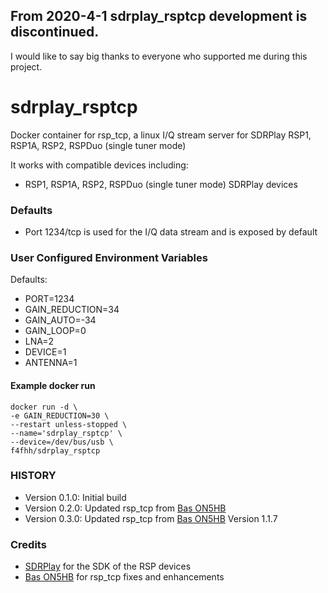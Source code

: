 ## From 2020-4-1 sdrplay_rsptcp development is discontinued.

I would like to say big thanks to everyone who supported me during this project.

# sdrplay_rsptcp
Docker container for rsp_tcp, a linux I/Q stream server for SDRPlay RSP1, RSP1A, RSP2, RSPDuo (single tuner mode)

It works with compatible devices including:
* RSP1, RSP1A, RSP2, RSPDuo (single tuner mode) SDRPlay devices

### Defaults
* Port 1234/tcp is used for the I/Q data stream and is exposed by default

### User Configured Environment Variables
Defaults:
* PORT=1234
* GAIN_REDUCTION=34
* GAIN_AUTO=-34
* GAIN_LOOP=0
* LNA=2
* DEVICE=1
* ANTENNA=1

#### Example docker run

```
docker run -d \
-e GAIN_REDUCTION=30 \
--restart unless-stopped \
--name='sdrplay_rsptcp' \
--device=/dev/bus/usb \
f4fhh/sdrplay_rsptcp
```
### HISTORY
 - Version 0.1.0: Initial build
 - Version 0.2.0: Updated rsp_tcp from [Bas ON5HB](https://github.com/ON5HB)
 - Version 0.3.0: Updated rsp_tcp from [Bas ON5HB](https://github.com/ON5HB) Version 1.1.7

### Credits
 - [SDRPlay](https://github.com/SDRplay) for the SDK of the RSP devices
 - [Bas ON5HB](https://github.com/ON5HB) for rsp_tcp fixes and enhancements
